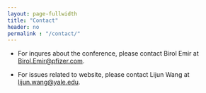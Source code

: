 ```yaml
---
layout: page-fullwidth
title: "Contact"
header: no
permalink : "/contact/"
---
```


- For inqures about the conference, please contact Birol Emir at <Birol.Emir@pfizer.com>.

- For issues related to website, please contact Lijun Wang at <lijun.wang@yale.edu>.


